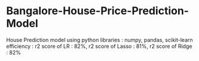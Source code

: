 # Bangalore-House-Price-Prediction-Model

House Prediction model using python libraries : numpy, pandas, scikit-learn
efficiency : r2 score of LR : 82%, r2 score of Lasso : 81%, r2 score of Ridge : 82%
